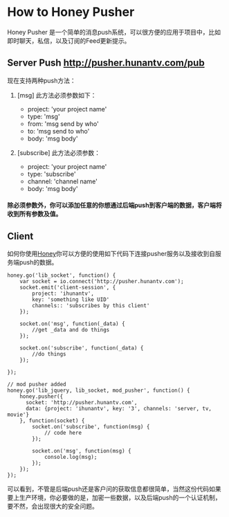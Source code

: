 # How to Honey Pusher

Honey Pusher 是一个简单的消息push系统，可以很方便的应用于项目中，比如即时聊天，私信，以及订阅的Feed更新提示。

## Server Push http://pusher.hunantv.com/pub

现在支持两种push方法：

1. [msg] 此方法必须参数如下：
	* project: 'your project name'
	* type: 'msg'
	* from: 'msg send by who'
	* to: 'msg send to who'
	* body: 'msg body'
	
2. [subscribe] 此方法必须参数：
	* project: 'your project name'
	* type: 'subscribe'
	* channel: 'channel name'
	* body: 'msg body'

#### 除必须参数外，你可以添加任意的你想通过后端push到客户端的数据，客户端将收到所有参数及值。	

## Client

如何你使用[Honey](https://github.com/xydudu/Honey)你可以方便的使用如下代码下连接pusher服务以及接收到自服务端push的数据。

	honey.go('lib_socket', function() {
		var socket = io.connect('http://pusher.hunantv.com');
		socket.emit('client-session', {
			project: 'ihunantv',
			key: 'something like UID'
			channels:: 'subscribes by this client'
		});
		
		socket.on('msg', function(_data) {
			//get _data and do things 
		});
		
		socket.on('subscribe', function(_data) {
			//do things
		});
		
	});

	// mod pusher added
	honey.go('lib_jquery, lib_socket, mod_pusher', function() {
        honey.pusher({
          socket: 'http://pusher.hunantv.com',
          data: {project: 'ihunantv', key: '3', channels: 'server, tv, movie'}
        }, function(socket) {
            socket.on('subscribe', function(msg) {
            	// code here
          	});

          	socket.on('msg', function(msg) {
            	console.log(msg);
          	});
		}); 
	});



可以看到，不管是后端push还是客户问的获取信息都很简单，当然这份代码如果要上生产环境，你必要做的是，加密一些数据，以及后端push的一个认证机制，要不然，会出现很大的安全问题。



